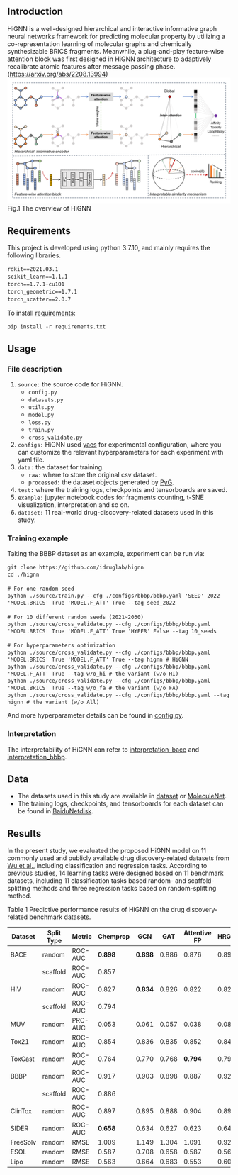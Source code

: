 ## Introduction
HiGNN is a well-designed hierarchical and interactive informative graph neural networks framework for predicting molecular property by utilizing a co-representation learning of molecular graphs and chemically synthesizable BRICS fragments. Meanwhile, a plug-and-play feature-wise attention block was first designed in HiGNN architecture to adaptively recalibrate atomic features after message passing phase.(https://arxiv.org/abs/2208.13994)
![overview](https://github.com/idrugLab/hignn/blob/main/hignn.png)
Fig.1 The overview of HiGNN

## Requirements
This project is developed using python 3.7.10, and mainly requires the following libraries.
```txt
rdkit==2021.03.1
scikit_learn==1.1.1
torch==1.7.1+cu101
torch_geometric==1.7.1
torch_scatter==2.0.7
```
To install [requirements](https://github.com/idrugLab/hignn/blob/main/requirements.txt):
```txt
pip install -r requirements.txt
```

## Usage
### File description
1. `source:` the source code for HiGNN.
	- `config.py` 
	- `datasets.py`
	- `utils.py`
	- `model.py`
	- `loss.py`
	- `train.py`
	- `cross_validate.py`
2. `configs:` HiGNN used [yacs](https://github.com/rbgirshick/yacs) for experimental configuration, where you can customize the relevant hyperparameters for each experiment with yaml file.
3. `data:` the dataset for training.
	- `raw:` where to store the original csv dataset.
	- `processed:` the dataset objects generated by [PyG](https://pytorch-geometric.readthedocs.io/en/latest/notes/create_dataset.html).
4. `test:` where the training logs, checkpoints and tensorboards are saved.
5. `example:` jupyter notebook codes for fragments counting, t-SNE visualization, interpretation and so on.
6. `dataset:` 11 real-world drug-discovery-related datasets used in this study.

### Training example
Taking the BBBP dataset as an example, experiment can be run via:
```shell
git clone https://github.com/idruglab/hignn
cd ./hignn

# For one random seed
python ./source/train.py --cfg ./configs/bbbp/bbbp.yaml 'SEED' 2022 'MODEL.BRICS' True 'MODEL.F_ATT' True --tag seed_2022

# For 10 different random seeds (2021~2030)
python ./source/cross_validate.py --cfg ./configs/bbbp/bbbp.yaml 'MODEL.BRICS' True 'MODEL.F_ATT' True 'HYPER' False --tag 10_seeds

# For hyperparameters optimization
python ./source/cross_validate.py --cfg ./configs/bbbp/bbbp.yaml 'MODEL.BRICS' True 'MODEL.F_ATT' True --tag hignn # HiGNN
python ./source/cross_validate.py --cfg ./configs/bbbp/bbbp.yaml 'MODEL.F_ATT' True --tag w/o_hi # the variant (w/o HI)
python ./source/cross_validate.py --cfg ./configs/bbbp/bbbp.yaml 'MODEL.BRICS' True --tag w/o_fa # the variant (w/o FA)
python ./source/cross_validate.py --cfg ./configs/bbbp/bbbp.yaml --tag hignn # the variant (w/o All)
```
And more hyperparameter details can be found in [config.py](https://github.com/idrugLab/hignn/blob/main/source/config.py "config.py").

###  Interpretation
The interpretability of HiGNN can refer to [interpretation_bace](https://github.com/idrugLab/hignn/blob/main/example/interpretation_bace.ipynb "interpretation_bace.ipynb") and [interpretation_bbbp](https://github.com/idrugLab/hignn/blob/main/example/interpretation_bbbp.ipynb "interpretation_bbbp.ipynb").

## Data
- The datasets used in this study are available in [dataset](https://github.com/idrugLab/hignn/blob/main/dataset) or [MoleculeNet](https://moleculenet.org/).
- The training logs, checkpoints, and tensorboards for each dataset can be found in [BaiduNetdisk](https://pan.baidu.com/s/1NDDrsjWuL_5PhOeSD7RM5w?pwd=scut).
## Results
In the present study, we evaluated the proposed HiGNN model on 11 commonly used and publicly available drug discovery-related datasets from [Wu et al.](https://pubs.rsc.org/en/content/articlelanding/2018/SC/C7SC02664A), including classification and regression tasks. According to previous studies, 14 learning tasks were designed based on 11 benchmark datasets, including 11 classification tasks based random- and scaffold-splitting methods and three regression tasks based on random-splitting method.

Table 1 Predictive performance results of HiGNN on the drug discovery-related benchmark datasets.

| Dataset | Split Type | Metric  | Chemprop | GCN   | GAT   | Attentive FP | HRGCN+ | XGBoost | HiGNN   |
|---------|------------|---------|----------|-------|-------|--------------|--------|---------|---------|
| BACE    | random     | ROC-AUC | **0.898**  | **0.898** | 0.886 | 0.876        | 0.891  | 0.889   | 0.890   |
|         | scaffold   | ROC-AUC | 0.857    |       |       |              |        |         | **0.882**   |
| HIV     | random     | ROC-AUC | 0.827    | **0.834** | 0.826 | 0.822        | 0.824  | 0.816   | 0.816   |
|         | scaffold   | ROC-AUC | 0.794    |       |       |              |        |         | **0.802**   |
| MUV     | random     | PRC-AUC | 0.053    | 0.061 | 0.057 | 0.038        | 0.082  | 0.068   | **0.186**   |
| Tox21   | random     | ROC-AUC | 0.854    | 0.836 | 0.835 | 0.852        | 0.848  | 0.836   | **0.856**   |
| ToxCast | random     | ROC-AUC | 0.764    | 0.770 | 0.768 | **0.794**        | 0.793  | 0.774   | 0.781   |
| BBBP    | random     | ROC-AUC | 0.917    | 0.903 | 0.898 | 0.887        | 0.926  | 0.926   | **0.932**   |
|         | scaffold   | ROC-AUC | 0.886    |       |       |              |        |         | **0.927**   |
| ClinTox  | random | ROC-AUC | 0.897  | 0.895 | 0.888 | 0.904  | 0.899  | 0.911  | **0.930**   |
| SIDER    | random | ROC-AUC | **0.658**  | 0.634 | 0.627 | 0.623  | 0.641  | 0.642  | 0.651   |
| FreeSolv | random | RMSE    | 1.009  | 1.149 | 1.304 | 1.091  | 0.926  | 1.025  | **0.915**   |
| ESOL     | random | RMSE    | 0.587  | 0.708 | 0.658 | 0.587  | 0.563  | 0.582  | **0.532**   |
| Lipo     | random | RMSE    | 0.563  | 0.664 | 0.683 | 0.553  | 0.603  | 0.574  | **0.549**   |

<!-- ## Acknowledgments
The code was partly built based on [chemprop](https://github.com/chemprop/chemprop), [TrimNet](https://github.com/yvquanli/trimnet) and [Swin Transformer](https://github.com/microsoft/Swin-Transformer). Thanks a lot for their open source codes! -->

